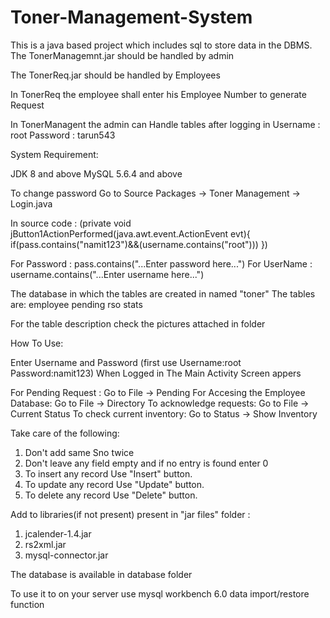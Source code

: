 # Toner-Management-System
This is a java based project which includes sql to store data in the DBMS.
The TonerManagemnt.jar should be handled by
admin

The TonerReq.jar should be handled by 
Employees


In TonerReq the employee shall enter his Employee Number to generate Request

In TonerManagent the admin can Handle tables after logging in 
Username : root
Password : tarun543

System Requirement:

JDK 8 and above
MySQL 5.6.4 and above



To change password Go to Source Packages -> Toner Management -> Login.java

In source code : (private void jButton1ActionPerformed(java.awt.event.ActionEvent evt){
	       if(pass.contains("namit123")&&(username.contains("root")))  })

For Password : pass.contains("...Enter password here...")
For UserName : username.contains("...Enter username here...")

The database in which the tables are created in named "toner"
   The tables are:
		employee
		pending
		rso 
		stats

For the table description check the pictures attached in folder

How To Use:

Enter Username and Password (first use Username:root Password:namit123)
When Logged in The Main Activity Screen appers

For Pending Request : 			Go to File -> Pending
For Accesing the Employee Database:	Go to File -> Directory
To acknowledge requests:		Go to File -> Current Status
To check current inventory:		Go to Status -> Show Inventory

Take care of the following:

1) Don't add same Sno twice
2) Don't leave any field empty and if no entry is found enter 0
3) To insert any record Use "Insert" button.
4) To update any record Use "Update" button.
5) To delete any record Use "Delete" button.



Add to libraries(if not present) present in "jar files" folder :
 
1) jcalender-1.4.jar
2) rs2xml.jar
3) mysql-connector.jar

The database is available in database folder

To use it to on your server use mysql workbench 6.0 data import/restore function
